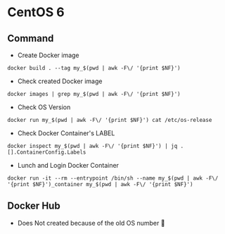 # CentOS 6


## Command

+ Create Docker image

```
docker build . --tag my_$(pwd | awk -F\/ '{print $NF}')
```

+ Check created Docker image

```
docker images | grep my_$(pwd | awk -F\/ '{print $NF}')
```

+ Check OS Version

```
docker run my_$(pwd | awk -F\/ '{print $NF}') cat /etc/os-release
```

+ Check Docker Container's LABEL

```
docker inspect my_$(pwd | awk -F\/ '{print $NF}') | jq .[].ContainerConfig.Labels
```

+ Lunch and Login Docker Container

```
docker run -it --rm --entrypoint /bin/sh --name my_$(pwd | awk -F\/ '{print $NF}')_container my_$(pwd | awk -F\/ '{print $NF}')
```

## Docker Hub

+ Does Not created because of the old OS number :no_good:
